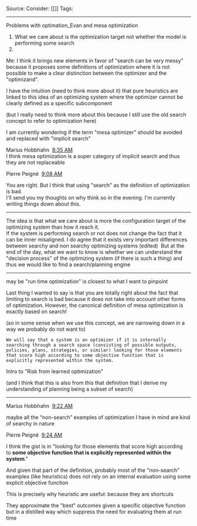 Source: 
Consider: [[]]
Tags: 
______________
Problems with optimation_Evan and mesa optimization
1. What we care about is the optimization target not whether the model is performing some search
2. 


Me: 
I think it brings new elements in favor of "search can be very messy" because it proposes some definitions of optimization where it is not possible to make a clear distinction between the optimizer and the "optimizand".

I have the intuition (need to think more about it) that pure heuristics are linked to this idea of an optimizing system where the optimizer cannot be clearly defined as a specific subcomponent

(but I really need to think more about this because I still use the old search concept to refer to optimization here)

I am currently wondering if the term "mesa optimizer" should be avoided and replaced with "implicit search"

Marius Hobbhahn  [8:35 AM](https://serialignment-qo78019.slack.com/archives/D04MT54S93K/p1678433711630709)  
I think mesa optimization is a super category of implicit search and thus they are not replaceable

Pierre Peigné  [9:08 AM](https://serialignment-qo78019.slack.com/archives/D04MT54S93K/p1678435696262109)  

You are right. But I think that using "search" as the definition of optimization is bad.  
I'll send you my thoughts on why think so in the evening. I'm currently writing things down about this.

_____________________________________________________
The idea is that what we care about is more the configuration target of the optimizing system than how it reach it.  
If the system is performing search or not does not change the fact that it can be inner misaligned.
I do agree that it exists very important differences between searchy and non searchy optimizing systems (edited) 
But at the end of the day, what we want to know is whether we can understand the "decision process" of the optimizing system (if there is such a thing) and thus we would like to find a search/planning engine

______________________________

may be "run time optimization" is closest to what I want to pinpoint

Last thing I wanted to say is that you are totally right about the fact that limiting to search is bad because it does not take into account other forms of optimization. However, the canonical definition of mesa optimization is exactly based on search!

(so in some sense when we use this concept, we are narrowing down in a way we probably do not want to)
```
We will say that a system is an optimizer if it is internally searching through a search space (consisting of possible outputs, policies, plans, strategies, or similar) looking for those elements that score high according to some objective function that is explicitly represented within the system.
```

Intro to "Risk from learned optimization"

(and I think that this is also from this that definition that I derive my understanding of planning being a subset of search)

_________________

Marius Hobbhahn  [9:22 AM](https://serialignment-qo78019.slack.com/archives/D04MT54S93K/p1678436577598739)  

maybe all the “non-search” examples of optimization I have in mind are kind of searchy in nature

Pierre Peigné  [9:24 AM](https://serialignment-qo78019.slack.com/archives/D04MT54S93K/p1678436663041059)  

I think the gist is in "looking for those elements that score high according to **some objective function that is explicitly represented within the system**."

And given that part of the definition, probably most of the "non-search" examples (like heuristics) does not rely on an internal evaluation using some explicit objective function

This is precisely why heuristic are useful: because they are shortcuts

They approximate the "best" outcomes given a specific objective function but in a distilled way which suppress the need for evaluating them at run time